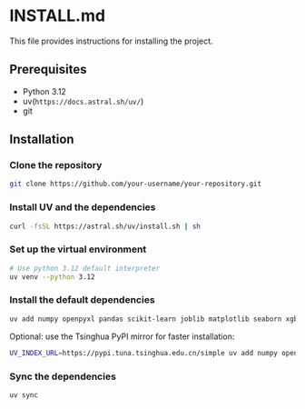 # INSTALL.md

This file provides instructions for installing the project.

## Prerequisites

- Python 3.12
- uv(`https://docs.astral.sh/uv/`)
- git

## Installation

### Clone the repository

```bash
git clone https://github.com/your-username/your-repository.git
```

### Install UV and the dependencies

```bash
curl -fsSL https://astral.sh/uv/install.sh | sh
```

### Set up the virtual environment

```bash
# Use python 3.12 default interpreter
uv venv --python 3.12
```

### Install the default dependencies

```bash
uv add numpy openpyxl pandas scikit-learn joblib matplotlib seaborn xgboost gradio
```

Optional: use the Tsinghua PyPI mirror for faster installation:

```bash
UV_INDEX_URL=https://pypi.tuna.tsinghua.edu.cn/simple uv add numpy openpyxl pandas scikit-learn joblib matplotlib seaborn xgboost gradio
```

### Sync the dependencies

```bash
uv sync
```
